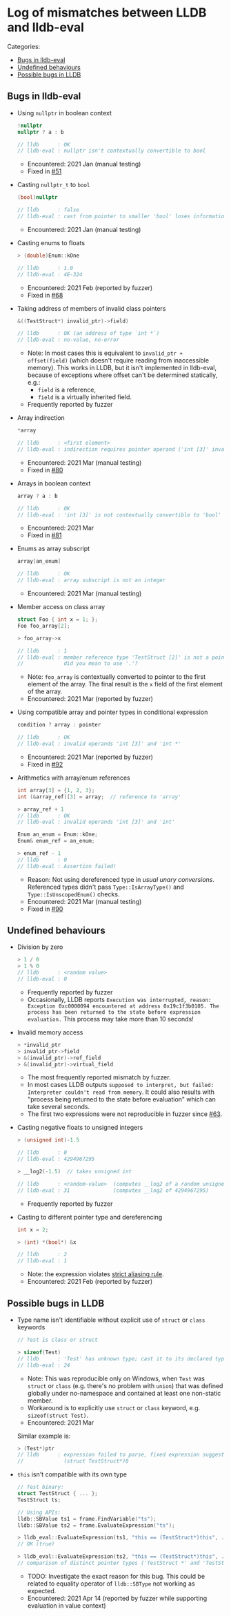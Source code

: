 # Log of mismatches between LLDB and lldb-eval

Categories:

*   [Bugs in lldb-eval](#bugs-in-lldb-eval)
*   [Undefined behaviours](#undefined-behaviours)
*   [Possible bugs in LLDB](#possible-bugs-in-lldb)

## Bugs in lldb-eval

*   Using `nullptr` in boolean context

    ```cpp
    !nullptr
    nullptr ? a : b

    // lldb      : OK
    // lldb-eval : nullptr isn't contextually convertible to bool
    ```

    *   Encountered: 2021 Jan (manual testing)
    *   Fixed in [#51](https://github.com/google/lldb-eval/pull/51)

*   Casting `nullptr_t` to `bool`

    ```cpp
    (bool)nullptr

    // lldb      : false
    // lldb-eval : cast from pointer to smaller 'bool' loses information
    ```

    *   Encountered: 2021 Jan (manual testing)

*   Casting enums to floats

    ```cpp
    > (double)Enum::kOne

    // lldb      : 1.0
    // lldb-eval : 4E-324
    ```

    *   Encountered: 2021 Feb (reported by fuzzer)
    *   Fixed in [#68](https://github.com/google/lldb-eval/pull/68)

*   Taking address of members of invalid class pointers

    ```cpp
    &((TestStruct*) invalid_ptr)->field)

    // lldb      : OK (an address of type `int *`)
    // lldb-eval : no-value, no-error
    ```

    *   Note: In most cases this is equivalent to `invalid_ptr + offset(field)`
        (which doesn't require reading from inaccessible memory). This works in
        LLDB, but it isn't implemented in lldb-eval, because of exceptions where
        offset can't be determined statically, e.g.:
        *   `field` is a reference,
        *   `field` is a virtually inherited field.
    *   Frequently reported by fuzzer

*   Array indirection

    ```cpp
    *array

    // lldb      : <first element>
    // lldb-eval : indirection requires pointer operand ('int [3]' invalid)
    ```

    *   Encountered: 2021 Mar (manual testing)
    *   Fixed in [#80](https://github.com/google/lldb-eval/pull/80)

*   Arrays in boolean context

    ```cpp
    array ? a : b

    // lldb      : OK
    // lldb-eval : 'int [3]' is not contextually convertible to 'bool'
    ```

    *   Encountered: 2021 Mar
    *   Fixed in [#81](https://github.com/google/lldb-eval/pull/81)

*   Enums as array subscript

    ```cpp
    array[an_enum]

    // lldb      : OK
    // lldb-eval : array subscript is not an integer
    ```

    *   Encountered: 2021 Mar (manual testing)

*   Member access on class array

    ```cpp
    struct Foo { int x = 1; };
    Foo foo_array[2];

    > foo_array->x

    // lldb      : 1
    // lldb-eval : member reference type 'TestStruct [2]' is not a pointer;
    //             did you mean to use '.'?
    ```

    *   Note: `foo_array` is contextually converted to pointer to the first
        element of the array. The final result is the `x` field of the first
        element of the array.
    *   Encountered: 2021 Mar (reported by fuzzer)

*   Using compatible array and pointer types in conditional expression

    ```cpp
    condition ? array : pointer

    // lldb      : OK
    // lldb-eval : invalid operands 'int [3]' and 'int *'
    ```

    *   Encountered: 2021 Mar (reported by fuzzer)
    *   Fixed in [#92](https://github.com/google/lldb-eval/pull/92)

*   Arithmetics with array/enum references

    ```cpp
    int array[3] = {1, 2, 3};
    int (&array_ref)[3] = array;  // reference to 'array'

    > array_ref + 1
    // lldb      : OK
    // lldb-eval : invalid operands 'int [3]' and 'int'

    Enum an_enum = Enum::kOne;
    Enum& enum_ref = an_enum;

    > enum_ref - 1
    // lldb      : 0
    // lldb-eval : Assertion failed!
    ```

    *   Reason: Not using dereferenced type in *usual unary conversions*.
        Referenced types didn't pass `Type::IsArrayType()` and
        `Type::IsUnscopedEnum()` checks.
    *   Encountered: 2021 Mar (manual testing)
    *   Fixed in [#90](https://github.com/google/lldb-eval/pull/90)

## Undefined behaviours

*   Division by zero

    ```cpp
    > 1 / 0
    > 1 % 0
    // lldb      : <random value>
    // lldb-eval : 0
    ```

    *   Frequently reported by fuzzer
    *   Occasionally, LLDB reports `Execution was interrupted, reason: Exception
        0xc0000094 encountered at address 0x19c1f3b0105. The process has been
        returned to the state before expression evaluation.` This process may
        take more than 10 seconds!

*   Invalid memory access

    ```cpp
    > *invalid_ptr
    > invalid_ptr->field
    > &(invalid_ptr)->ref_field
    > &(invalid_ptr)->virtual_field
    ```

    *   The most frequently reported mismatch by fuzzer.
    *   In most cases LLDB outputs `supposed to interpret, but failed:
        Interpreter couldn't read from memory`. It could also results with
        "process being returned to the state before evaluation" which can take
        several seconds.
    *   The first two expressions were not reproducible in fuzzer since
        [#63](https://github.com/google/lldb-eval/pull/63).

*   Casting negative floats to unsigned integers

    ```cpp
    > (unsigned int)-1.5

    // lldb      : 0
    // lldb-eval : 4294967295

    > __log2(-1.5)  // takes unsigned int

    // lldb      : <random-value>  (computes __log2 of a random unsigned int)
    // lldb-eval : 31              (computes __log2 of 4294967295)
    ```

    *   Frequently reported by fuzzer

*   Casting to different pointer type and dereferencing

    ```cpp
    int x = 2;

    > (int) *(bool*) &x

    // lldb      : 2
    // lldb-eval : 1
    ```

    *   Note: the expression violates
        [strict aliasing rule](https://gist.github.com/shafik/848ae25ee209f698763cffee272a58f8).
    *   Encountered: 2021 Feb (reported by fuzzer)

## Possible bugs in LLDB

*   Type name isn't identifiable without explicit use of `struct` or `class`
    keywords

    ```cpp
    // Test is class or struct

    > sizeof(Test)
    // lldb      : 'Test' has unknown type; cast it to its declared type
    // lldb-eval : 24
    ```

    *   Note: This was reproducible only on Windows, when `Test` was `struct` or
        `class` (e.g. there's no problem with `union`) that was defined globally
        under no-namespace and contained at least one non-static member.
    *   Workaround is to explicitly use `struct` or `class` keyword, e.g.
        `sizeof(struct Test)`.
    *   Encountered: 2021 Mar

    Similar example is:

    ```cpp
    > (Test*)ptr
    // lldb      : expression failed to parse, fixed expression suggested:
    //             (struct TestStruct*)0
    ```

*   `this` isn't compatible with its own type

    ```cpp
    // Test binary:
    struct TestStruct { ... };
    TestStruct ts;

    // Using APIs:
    lldb::SBValue ts1 = frame.FindVariable("ts");
    lldb::SBValue ts2 = frame.EvaluateExpression("ts");

    > lldb_eval::EvaluateExpression(ts1, "this == (TestStruct*)this", ...);
    // OK (true)

    > lldb_eval::EvaluateExpression(ts2, "this == (TestStruct*)this", ...);
    // comparison of distinct pointer types ('TestStruct *' and 'TestStruct *')
    ```

    *   TODO: Investigate the exact reason for this bug. This could be related
        to equality operator of `lldb::SBType` not working as expected.
    *   Encountered: 2021 Apr 14 (reported by fuzzer while supporting evaluation
        in value context)
